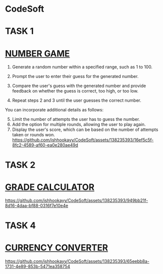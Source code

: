 # CodeSoft
# TASK 1
# [NUMBER GAME](https://github.com/ishhookayy/CodeSoft/tree/main/CodeSoft/NUmberGame)
1. Generate a random number within a specified range, such as 1 to 100.

2. Prompt the user to enter their guess for the generated number.

3. Compare the user's guess with the generated number and provide feedback on whether the guess
is correct, too high, or too low.

4. Repeat steps 2 and 3 until the user guesses the correct number.

You can incorporate additional details as follows:

5. Limit the number of attempts the user has to guess the number.
6. Add the option for multiple rounds, allowing the user to play again.
7. Display the user's score, which can be based on the number of attempts taken or rounds won.
https://github.com/ishhookayy/CodeSoft/assets/138235393/16ef5c5f-8fc2-4589-af60-ea0e280ae49d

# TASK 2
# [GRADE CALCULATOR](https://github.com/ishhookayy/CodeSoft/tree/main/CodeSoft/StudentGradeCalculator)
https://github.com/ishhookayy/CodeSoft/assets/138235393/949bb21f-8d16-4daa-bf88-0316f7e10e4e

# TASK 4
# [CURRENCY CONVERTER](https://github.com/ishhookayy/CodeSoft/tree/main/CodeSoft/CurrencyConverter)
https://github.com/ishhookayy/CodeSoft/assets/138235393/65eebb8a-1731-4e89-853b-5471ea358754
